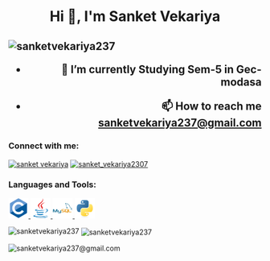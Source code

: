 <h1 align="center">Hi 👋, I'm Sanket Vekariya</h1>
<h2 align="right" alt="codind" width="400" src="https://www.google.com/imgres?imgurl=https%3A%2F%2Fcdn.dribbble.com%2Fusers%2F1162077%2Fscreenshots%2F3848914%2Fprogrammer.gif&tbnid=ZmOH4FBlhx83-M&vet=12ahUKEwjP46Cvn-uAAxXp2jgGHRAUBJIQMygPegUIARCAAQ..i&imgrefurl=https%3A%2F%2Foutlane.co%2Fnow%2Fnew-shot-programmer-animation%2F&docid=hyRv46xL2D6dsM&w=800&h=600&q=coding%20animated%20images&ved=2ahUKEwjP46Cvn-uAAxXp2jgGHRAUBJIQMygPegUIARCAAQ">
<p align="left"> <img src="https://komarev.com/ghpvc/?username=sanketvekariya237&label=Profile%20views&color=0e75b6&style=flat" alt="sanketvekariya237" /> </p>

- 🔭 I’m currently Studying Sem-5 **in Gec-modasa**

- 📫 How to reach me **sanketvekariya237@gmail.com**

<h3 align="left">Connect with me:</h3>
<p align="left">
<a href="https://linkedin.com/in/sanket vekariya" target="blank"><img align="center" src="https://raw.githubusercontent.com/rahuldkjain/github-profile-readme-generator/master/src/images/icons/Social/linked-in-alt.svg" alt="sanket vekariya" height="30" width="40" /></a>
<a href="https://instagram.com/sanket_vekariya2307" target="blank"><img align="center" src="https://raw.githubusercontent.com/rahuldkjain/github-profile-readme-generator/master/src/images/icons/Social/instagram.svg" alt="sanket_vekariya2307" height="30" width="40" /></a>
</p>

<h3 align="left">Languages and Tools:</h3>
<p align="left"> <a href="https://www.cprogramming.com/" target="_blank" rel="noreferrer"> <img src="https://raw.githubusercontent.com/devicons/devicon/master/icons/c/c-original.svg" alt="c" width="40" height="40"/> </a> <a href="https://www.java.com" target="_blank" rel="noreferrer"> <img src="https://raw.githubusercontent.com/devicons/devicon/master/icons/java/java-original.svg" alt="java" width="40" height="40"/> </a> <a href="https://www.mysql.com/" target="_blank" rel="noreferrer"> <img src="https://raw.githubusercontent.com/devicons/devicon/master/icons/mysql/mysql-original-wordmark.svg" alt="mysql" width="40" height="40"/> </a> <a href="https://www.python.org" target="_blank" rel="noreferrer"> <img src="https://raw.githubusercontent.com/devicons/devicon/master/icons/python/python-original.svg" alt="python" width="40" height="40"/> </a> </p>

<p><img align="left" src="https://github-readme-stats.vercel.app/api/top-langs?username=sanketvekariya237&show_icons=true&locale=en&layout=compact" alt="sanketvekariya237" /></p>

<p>&nbsp;<img align="center" src="https://github-readme-stats.vercel.app/api?username=sanketvekariya237&show_icons=true&locale=en" alt="sanketvekariya237" /></p>

<p><img align="center" src="https://github-readme-streak-stats.herokuapp.com/?user=sanketvekariya237&" alt="sanketvekariya237@gmail.com" /></p>
